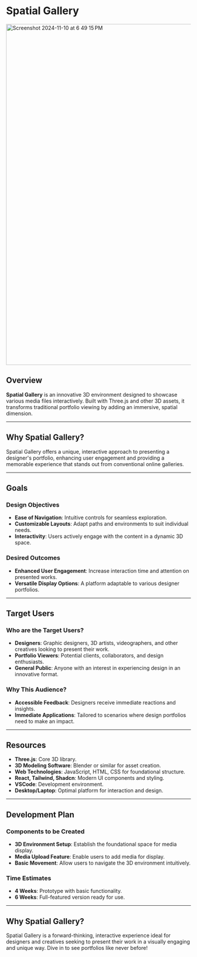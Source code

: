 # Spatial Gallery

<img width="927" alt="Screenshot 2024-11-10 at 6 49 15 PM" src="https://github.com/user-attachments/assets/24d11b0c-4bd7-445f-9aa2-663f84bfcd0d">


## Overview
**Spatial Gallery** is an innovative 3D environment designed to showcase various media files interactively. Built with Three.js and other 3D assets, it transforms traditional portfolio viewing by adding an immersive, spatial dimension.

---

## Why Spatial Gallery?
Spatial Gallery offers a unique, interactive approach to presenting a designer's portfolio, enhancing user engagement and providing a memorable experience that stands out from conventional online galleries.

---

## Goals

### Design Objectives
- **Ease of Navigation**: Intuitive controls for seamless exploration.
- **Customizable Layouts**: Adapt paths and environments to suit individual needs.
- **Interactivity**: Users actively engage with the content in a dynamic 3D space.

### Desired Outcomes
- **Enhanced User Engagement**: Increase interaction time and attention on presented works.
- **Versatile Display Options**: A platform adaptable to various designer portfolios.

---

## Target Users

### Who are the Target Users?
- **Designers**: Graphic designers, 3D artists, videographers, and other creatives looking to present their work.
- **Portfolio Viewers**: Potential clients, collaborators, and design enthusiasts.
- **General Public**: Anyone with an interest in experiencing design in an innovative format.

### Why This Audience?
- **Accessible Feedback**: Designers receive immediate reactions and insights.
- **Immediate Applications**: Tailored to scenarios where design portfolios need to make an impact.

---

## Resources

- **Three.js**: Core 3D library.
- **3D Modeling Software**: Blender or similar for asset creation.
- **Web Technologies**: JavaScript, HTML, CSS for foundational structure.
- **React, Tailwind, Shadcn**: Modern UI components and styling.
- **VSCode**: Development environment.
- **Desktop/Laptop**: Optimal platform for interaction and design.

---

## Development Plan

### Components to be Created
- **3D Environment Setup**: Establish the foundational space for media display.
- **Media Upload Feature**: Enable users to add media for display.
- **Basic Movement**: Allow users to navigate the 3D environment intuitively.

### Time Estimates
- **4 Weeks**: Prototype with basic functionality.
- **6 Weeks**: Full-featured version ready for use.

---

## Why Spatial Gallery?
Spatial Gallery is a forward-thinking, interactive experience ideal for designers and creatives seeking to present their work in a visually engaging and unique way. Dive in to see portfolios like never before!
